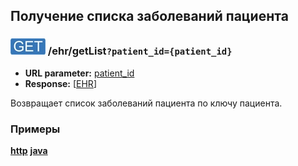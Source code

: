 ## Получение списка заболеваний пациента

### ![GET](../../../img/get.png) /ehr/getList`?patient_id={patient_id}`
* **URL parameter:** [patient_id](../../../types/types.md#com.siams.med.api.EHR)
* **Response:** [[EHR](../../../types/types.md#com.siams.med.api.EHR)]

Возвращает список заболеваний пациента по ключу пациента.


### Примеры
**[http](examples/getList.md)**
**[java](examples/getListJava.md)**